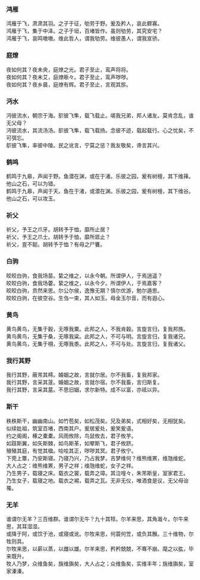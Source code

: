 

### 鸿雁   

鸿雁于飞，肃肃其羽。之子于征，劬劳于野。爰及矜人，哀此鳏寡。   
鸿雁于飞，集于中泽。之子于垣，百堵皆作。虽则劬劳，其究安宅？   
鸿雁于飞，哀鸣嗷嗷。维此哲人，谓我劬劳。维彼愚人，谓我宣骄。   


### 庭燎   

夜如何其？夜未央，庭燎之光。君子至止，鸾声将将。   
夜如何其？夜未艾，庭燎晣々。君子至止，鸾声哕哕。   
夜如何其？夜乡晨，庭燎有辉。君子至止，言观其旂。   


### 沔水   

沔彼流水，朝宗于海。鴥彼飞隼，载飞载止。嗟我兄弟，邦人诸友。莫肯念乱，谁无父母？   
沔彼流水，其流汤汤。鴥彼飞隼，载飞载扬。念彼不迹，载起载行。心之忧矣，不可弭忘。   
鴥彼飞隼，率彼中陵。民之讹言，宁莫之惩？我友敬矣，谗言其兴。   


### 鹤鸣   

鹤鸣于九皋，声闻于野。鱼潜在渊，或在于渚。乐彼之园，爰有树檀，其下维萚。他山之石，可以为错。   
鹤鸣于九皋，声闻于天。鱼在于渚，或潜在渊。乐彼之园，爰有树檀，其下维谷。他山之石，可以攻玉。   


### 祈父   

祈父，予王之爪牙。胡转予于恤，靡所止居？   
祈父，予王之爪士。胡转予于恤，靡所厎止？   
祈父，亶不聪。胡转予于恤？有母之尸饔。   


### 白驹   

皎皎白驹，食我场苗。絷之维之，以永今朝。所谓伊人，于焉逍遥？   
皎皎白驹，食我场藿。絷之维之，以永今夕。所谓伊人，于焉嘉客？   
皎皎白驹，贲然来思。尔公尔侯，逸豫无期？慎尔优游，勉尔遁思。   
皎皎白驹，在彼空谷。生刍一束，其人如玉。毋金玉尔音，而有遐心。   


### 黄鸟   

黄鸟黄鸟，无集于穀，无啄我粟。此邦之人，不我肯穀。言旋言归，复我邦族。   
黄鸟黄鸟，无集于桑，无啄我粱。此邦之人，不可与明。言旋言归，复我诸兄。   
黄鸟黄鸟，无集于栩，无啄我黍。此邦之人，不可与处。言旋言归，复我诸父。   


### 我行其野   

我行其野，蔽芾其樗。婚姻之故，言就尔居。尔不我畜，复我邦家。   
我行其野，言采其蓫。婚姻之故，言就尔宿。尔不我畜，言归斯复。   
我行其野，言采其葍。不思旧姻，求尔新特。成不以富，亦祗以异。   


### 斯干   

秩秩斯干，幽幽南山。如竹苞矣，如松茂矣。兄及弟矣，式相好矣，无相犹矣。   
似续妣祖，筑室百堵，西南其户。爰居爰处，爰笑爰语。   
约之阁阁，椓之橐橐。风雨攸除，鸟鼠攸去，君子攸芋。   
如跂斯翼，如矢斯棘，如鸟斯革，如翚斯飞，君子攸跻。   
殖殖其庭，有觉其楹。哙哙其正，哕哕其冥。君子攸宁。   
下莞上簟，乃安斯寝。乃寝乃兴，乃占我梦。吉梦维何？维熊维罴，维虺维蛇。   
大人占之：维熊维罴，男子之祥；维虺维蛇，女子之祥。   
乃生男子，载寝之床。载衣之裳，载弄之璋。其泣喤々，朱芾斯皇，室家君王。   
乃生女子，载寝之地。载衣之裼，载弄之瓦。无非无仪，唯酒食是议，无父母诒罹。   


### 无羊   

谁谓尔无羊？三百维群。谁谓尔无牛？九十其犉。尔羊来思，其角濈々。尔牛来思，其耳湿湿。   
或降于阿，或饮于池，或寝或讹。尔牧来思，何蓑何笠，或负其餱。三十维物，尔牲则具。   
尔牧来思，以薪以蒸，以雌以雄。尔羊来思，矜矜兢兢，不骞不崩。麾之以肱，毕来既升。   
牧人乃梦，众维鱼矣，旐维旟矣，大人占之；众维鱼矣，实维丰年；旐维旟矣，室家溱溱。   